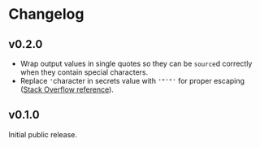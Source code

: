 # Changelog

## v0.2.0

* Wrap output values in single quotes so they can be `source`d correctly when they contain special characters.
* Replace `'`character in secrets value with `'"'"'` for proper escaping ([Stack Overflow reference](https://stackoverflow.com/questions/1250079/how-to-escape-single-quotes-within-single-quoted-strings)).

## v0.1.0

Initial public release.
